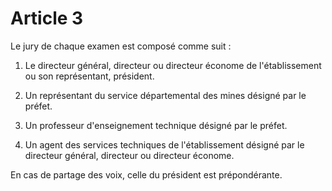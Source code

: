 # Article 3

Le jury de chaque examen est composé comme suit :

1) Le directeur général, directeur ou directeur économe de l'établissement ou son représentant, président.

2) Un représentant du service départemental des mines désigné par le préfet.

3) Un professeur d'enseignement technique désigné par le préfet.

4) Un agent des services techniques de l'établissement désigné par le directeur général, directeur ou directeur économe.

En cas de partage des voix, celle du président est prépondérante.
